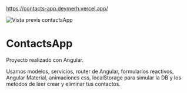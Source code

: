 https://contacts-app.deymerh.vercel.app/

<img src="https://photos.app.goo.gl/M7H2oQNBi3fZMHPE9" alt="Vista previs contactsApp"/>

# ContactsApp

Proyecto realizado con Angular.

Usamos modelos, servicios, router de Angular, formularios reactivos, Angular Material, animaciones css, localStorage para simular la DB y los metodos de leer crear y eliminar tus contactos.
